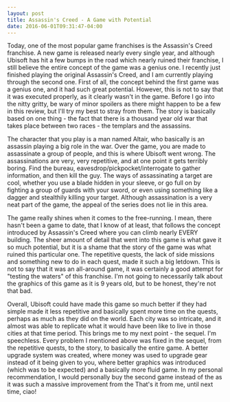 ```yaml
---
layout: post
title: Assassin's Creed - A Game with Potential
date: 2016-06-01T09:31:47-04:00
---
```


Today, one of the most popular game franchises is the Assassin's Creed franchise. A new game is released nearly every single year, and although Ubisoft has hit a few bumps in the road which nearly ruined their franchise, I still believe the entire concept of the game was a genius one. I recently just finished playing the original Assassin's Creed, and I am currently playing through the second one. First of all, the concept behind the first game was a genius one, and it had such great potential. However, this is not to say that it was executed properly, as it clearly wasn't in the game. Before I go into the nitty gritty, be wary of minor spoilers as there might happen to be a few in this review, but I'll try my best to stray from them. The story is basically based on one thing - the fact that there is a thousand year old war that takes place between two races - the templars and the assassins.

The character that you play is a man named Altair, who basically is an assassin playing a big role in the war. Over the game, you are made to assassinate a group of people, and this is where Ubisoft went wrong. The assassinations are very, very repetitive, and at one point it gets terribly boring. Find the bureau, eavesdrop/pickpocket/interrogate to gather information, and then kill the guy. The ways of assassinating a target are cool, whether you use a blade hidden in your sleeve, or go full on by fighting a group of guards with your sword, or even using something like a dagger and stealthily killing your target. Although assassination is a very neat part of the game, the appeal of the series does not lie in this area.

The game really shines when it comes to the free-running. I mean, there hasn't been a game to date, that I know of at least, that follows the concept introduced by Assassin's Creed where you can climb nearly EVERY building. The sheer amount of detail that went into this game is what gave it so much potential, but it is a shame that the story of the game was what ruined this particular one. The repetitive quests, the lack of side missions and something new to do in each quest, made it such a big letdown. This is not to say that it was an all-around game, it was certainly a good attempt for "testing the waters" of this franchise. I'm not going to necessarily talk about the graphics of this game as it is 9 years old, but to be honest, they're not that bad.

Overall, Ubisoft could have made this game so much better if they had simple made it less repetitive and basically spent more time on the quests, perhaps as much as they did on the world. Each city was so intricate, and it almost was able to replicate what it would have been like to live in those cities at that time period. This brings me to my next point - the sequel. I'm speechless. Every problem I mentioned above was fixed in the sequel, from the repetitive quests, to the story, to basically the entire game. A better upgrade system was created, where money was used to upgrade gear instead of it being given to you, where better graphics was introduced (which was to be expected) and a basically more fluid game. In my personal recommendation, I would personally buy the second game instead of the as it was such a massive improvement from the That's it from me, until next time, ciao!
